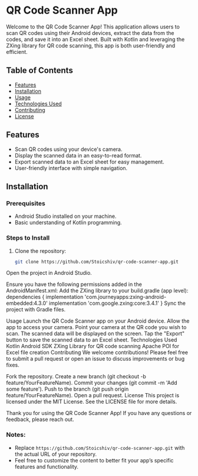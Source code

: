 # QR Code Scanner App

Welcome to the QR Code Scanner App! This application allows users to scan QR codes using their Android devices, extract the data from the codes, and save it into an Excel sheet. Built with Kotlin and leveraging the ZXing library for QR code scanning, this app is both user-friendly and efficient.

## Table of Contents
- [Features](#features)
- [Installation](#installation)
- [Usage](#usage)
- [Technologies Used](#technologies-used)
- [Contributing](#contributing)
- [License](#license)

## Features
- Scan QR codes using your device's camera.
- Display the scanned data in an easy-to-read format.
- Export scanned data to an Excel sheet for easy management.
- User-friendly interface with simple navigation.

## Installation

### Prerequisites
- Android Studio installed on your machine.
- Basic understanding of Kotlin programming.

### Steps to Install
1. Clone the repository:
   ```bash
   git clone https://github.com/Stoicshiv/qr-code-scanner-app.git
Open the project in Android Studio.

Ensure you have the following permissions added in the AndroidManifest.xml:
<uses-permission android:name="android.permission.CAMERA"/>
<uses-permission android:name="android.permission.WRITE_EXTERNAL_STORAGE"/>
Add the ZXing library to your build.gradle (app level):
dependencies {
    implementation 'com.journeyapps:zxing-android-embedded:4.3.0'
    implementation 'com.google.zxing:core:3.4.1'
}
Sync the project with Gradle files.

Usage
Launch the QR Code Scanner app on your Android device.
Allow the app to access your camera.
Point your camera at the QR code you wish to scan.
The scanned data will be displayed on the screen.
Tap the "Export" button to save the scanned data to an Excel sheet.
Technologies Used
Kotlin
Android SDK
ZXing Library for QR code scanning
Apache POI for Excel file creation
Contributing
We welcome contributions! Please feel free to submit a pull request or open an issue to discuss improvements or bug fixes.

Fork the repository.
Create a new branch (git checkout -b feature/YourFeatureName).
Commit your changes (git commit -m 'Add some feature').
Push to the branch (git push origin feature/YourFeatureName).
Open a pull request.
License
This project is licensed under the MIT License. See the LICENSE file for more details.

Thank you for using the QR Code Scanner App! If you have any questions or feedback, please reach out.

### Notes:
- Replace `https://github.com/Stoicshiv/qr-code-scanner-app.git` with the actual URL of your repository.
- Feel free to customize the content to better fit your app’s specific features and functionality.
